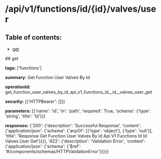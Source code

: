# /api/v1/functions/id/{id}/valves/user

## Table of contents:
- [get](#get)

<a name="get" />
## get

**tags:** ['functions']

**summary:** Get Function User Valves By Id

**operationId:** get_function_user_valves_by_id_api_v1_functions_id__id__valves_user_get

**security:** [{'HTTPBearer': []}]

**parameters:** [{'name': 'id', 'in': 'path', 'required': True, 'schema': {'type': 'string', 'title': 'Id'}}]

**responses:** {'200': {'description': 'Successful Response', 'content': {'application/json': {'schema': {'anyOf': [{'type': 'object'}, {'type': 'null'}], 'title': 'Response Get Function User Valves By Id Api V1 Functions Id  Id  Valves User Get'}}}}, '422': {'description': 'Validation Error', 'content': {'application/json': {'schema': {'$ref': '#/components/schemas/HTTPValidationError'}}}}}

